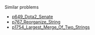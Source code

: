 Similar problems
- [p649_Dota2_Senate](https://github.com/genxium/Leetcode/tree/master/p649_Dota2_Senate) 
- [p767_Reorganize_String](https://github.com/genxium/Leetcode/tree/master/p767_Reorganize_String) 
- [p1754_Largest_Merge_Of_Two_Strings](https://github.com/genxium/Leetcode/tree/master/p1754_Largest_Merge_Of_Two_Strings) 
